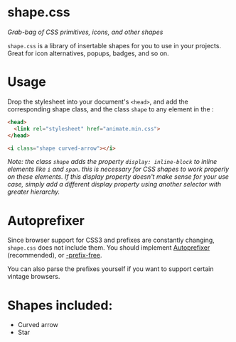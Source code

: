 # shape.css
*Grab-bag of CSS primitives, icons, and other shapes*

`shape.css` is a library of insertable shapes for you to use in your projects. Great for icon alternatives, popups, badges, and so on.

# Usage
Drop the stylesheet into your document's `<head>`, and add the corresponding shape class, and the class `shape` to any element in the <body>:

```html
<head>
  <link rel="stylesheet" href="animate.min.css">
</head>
```

```html
<i class="shape curved-arrow"></i>
```
*Note: the class `shape` adds the property `display: inline-block` to inline elements like `i` and `span`. this is necessary for CSS shapes to work properly on these elements. If this display property doesn't make sense for your use case, simply add a different display property using another selector with greater hierarchy.*

# Autoprefixer

Since browser support for CSS3 and prefixes are constantly changing, `shape.css` does not include them. You should implement [Autoprefixer](github.com/ai/autoprefixer) (recommended), or [-prefix-free](http://leaverou.github.io/prefixfree/).

You can also parse the prefixes yourself if you want to support certain vintage browsers.

# Shapes included:

- Curved arrow
- Star